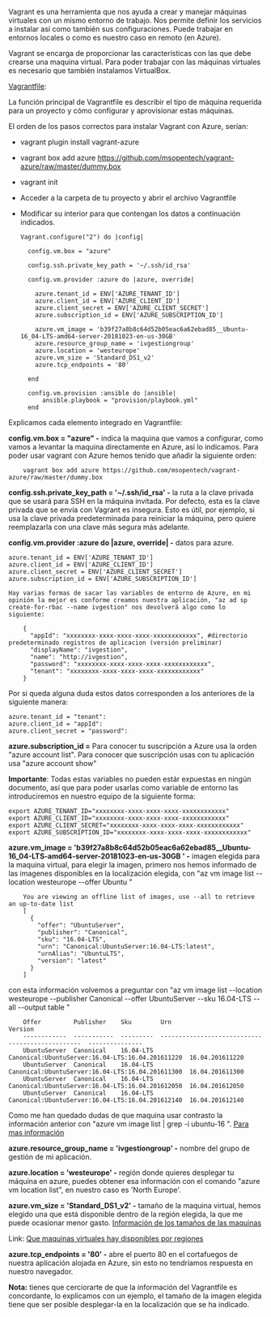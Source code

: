 
Vagrant es una herramienta que nos ayuda a crear y manejar máquinas virtuales con un mismo entorno de trabajo. Nos permite definir los servicios a instalar así como también sus configuraciones. Puede trabajar en entornos locales o como es nuestro caso en remoto (en Azure).

Vagrant se encarga de proporcionar las características con las que debe crearse una maquina virtual. Para poder trabajar con las máquinas virtuales es necesario que también instalamos VirtualBox.

[Vagrantfile](https://www.vagrantup.com/docs/vagrantfile/):

La función principal de Vagrantfile es describir el tipo de máquina requerida para un proyecto y cómo configurar y aprovisionar estas máquinas.

El orden de los pasos correctos para instalar Vagrant con Azure, serían:

* vagrant plugin install vagrant-azure

*	vagrant box add azure https://github.com/msopentech/vagrant-azure/raw/master/dummy.box

*	vagrant init

*	Acceder a la carpeta de tu proyecto y abrir el archivo Vagrantfile

*	Modificar su interior para que contengan los datos a continuación indicados.


		Vagrant.configure("2") do |config|

		  config.vm.box = "azure"

		  config.ssh.private_key_path = '~/.ssh/id_rsa'

		  config.vm.provider :azure do |azure, override|

		    azure.tenant_id = ENV['AZURE_TENANT_ID']
		    azure.client_id = ENV['AZURE_CLIENT_ID']
		    azure.client_secret = ENV['AZURE_CLIENT_SECRET']
		    azure.subscription_id = ENV['AZURE_SUBSCRIPTION_ID']

		    azure.vm_image = 'b39f27a8b8c64d52b05eac6a62ebad85__Ubuntu-16_04-LTS-amd64-server-20181023-en-us-30GB'
		    azure.resource_group_name = 'ivgestiongroup'
		    azure.location = 'westeurope'
		    azure.vm_size = 'Standard_DS1_v2'
		    azure.tcp_endpoints = '80'

		  end

		  config.vm.provision :ansible do |ansible|
		      ansible.playbook = "provision/playbook.yml"
		  end


Explicamos cada elemento integrado en Vagrantfile:

**config.vm.box = "azure" -** indica la maquina que vamos a configurar, como vamos a levantar la maquina directamente en Azure, así lo indicamos. Para poder usar vagrant con Azure hemos tenido que añadir la siguiente orden:

		vagrant box add azure https://github.com/msopentech/vagrant-azure/raw/master/dummy.box

**config.ssh.private_key_path = '~/.ssh/id_rsa' -** la ruta a la clave privada que se usará para SSH en la máquina invitada. Por defecto, esta es la clave privada que se envía con Vagrant es insegura. Esto es útil, por ejemplo, si usa la clave privada predeterminada para reiniciar la máquina, pero quiere reemplazarla con una clave más segura más adelante.

**config.vm.provider :azure do |azure, override| -** datos para azure.


	azure.tenant_id = ENV['AZURE_TENANT_ID']
	azure.client_id = ENV['AZURE_CLIENT_ID']
	azure.client_secret = ENV['AZURE_CLIENT_SECRET']
	azure.subscription_id = ENV['AZURE_SUBSCRIPTION_ID']

	Hay varias formas de sacar las variables de entorno de Azure, en mi opinión la mejor es conforme creamos nuestra aplicación, "az ad sp create-for-rbac --name ivgestion" nos devolverá algo como lo siguiente:

		{
		  "appId": "xxxxxxxx-xxxx-xxxx-xxxx-xxxxxxxxxxxx", #directorio predeterminado registros de aplicacion (versión preliminar)
		  "displayName": "ivgestion",
		  "name": "http://ivgestion",
		  "password": "xxxxxxxx-xxxx-xxxx-xxxx-xxxxxxxxxxxx",
		  "tenant": "xxxxxxxx-xxxx-xxxx-xxxx-xxxxxxxxxxxx"
		}

Por si queda alguna duda estos datos corresponden a los anteriores de la siguiente manera:

	azure.tenant_id = "tenant":
	azure.client_id = "appId":
	azure.client_secret = "password":

**azure.subscription_id =** Para conocer tu suscripción a Azure usa la orden "azure account list". Para conocer que suscripción usas con tu aplicación usa "azure account show"

**Importante**: Todas estas variables no pueden estár expuestas en ningún documento, así que para poder usarlas como variable de entorno las introduciremos en nuestro equipo de la siguiente forma:

	export AZURE_TENANT_ID="xxxxxxxx-xxxx-xxxx-xxxx-xxxxxxxxxxxx"
	export AZURE_CLIENT_ID="xxxxxxxx-xxxx-xxxx-xxxx-xxxxxxxxxxxx"
	export AZURE_CLIENT_SECRET="xxxxxxxx-xxxx-xxxx-xxxx-xxxxxxxxxxxx"
	export AZURE_SUBSCRIPTION_ID="xxxxxxxx-xxxx-xxxx-xxxx-xxxxxxxxxxxx"


**azure.vm_image = 'b39f27a8b8c64d52b05eac6a62ebad85__Ubuntu-16_04-LTS-amd64-server-20181023-en-us-30GB ' -** imagen elegida para la maquina virtual, para elegir la imagen, primero nos hemos informado de las imagenes disponibles en la localización elegida, con "az vm image list --location westeurope --offer Ubuntu "

		You are viewing an offline list of images, use --all to retrieve an up-to-date list
		[
		  {
		    "offer": "UbuntuServer",
		    "publisher": "Canonical",
		    "sku": "16.04-LTS",
		    "urn": "Canonical:UbuntuServer:16.04-LTS:latest",
		    "urnAlias": "UbuntuLTS",
		    "version": "latest"
		  }
		]

con esta información volvemos a preguntar con "az vm image list --location westeurope --publisher Canonical --offer UbuntuServer --sku 16.04-LTS --all --output table
"

		Offer         Publisher    Sku        Urn                                               Version
		------------  -----------  ---------  ------------------------------------------------  ---------------
		UbuntuServer  Canonical    16.04-LTS  Canonical:UbuntuServer:16.04-LTS:16.04.201611220  16.04.201611220
		UbuntuServer  Canonical    16.04-LTS  Canonical:UbuntuServer:16.04-LTS:16.04.201611300  16.04.201611300
		UbuntuServer  Canonical    16.04-LTS  Canonical:UbuntuServer:16.04-LTS:16.04.201612050  16.04.201612050
		UbuntuServer  Canonical    16.04-LTS  Canonical:UbuntuServer:16.04-LTS:16.04.201612140  16.04.201612140

Como me han quedado dudas de que maquina usar contrasto la información anterior con "azure vm image list | grep -i ubuntu-16 ". [Para mas información](https://docs.microsoft.com/es-es/azure/virtual-machines/linux/cli-ps-findimage)

**azure.resource_group_name = 'ivgestiongroup' -** nombre del grupo de gestión de mi aplicación.

**azure.location = 'westeurope' -** región donde quieres desplegar tu máquina en azure, puedes obtener esa información con el comando "azure vm location list", en nuestro caso es 'North Europe'.

**azure.vm_size = 'Standard_DS1_v2' -** tamaño de la maquina virtual, hemos elegido una que está disponible dentro de la región elegida, la que me puede ocasionar menor gasto. [Información de los tamaños de las maquinas](https://docs.microsoft.com/es-es/azure/virtual-machines/windows/sizes-general)

Link: [Que maquinas virtuales hay disponibles por regiones](https://azure.microsoft.com/es-es/global-infrastructure/services/?products=virtual-machines)

**azure.tcp_endpoints = '80' -** abre el puerto 80 en el cortafuegos de nuestra aplicación alojada en Azure, sin esto no tendríamos respuesta en nuestro navegador.

**Nota:** tienes que cerciorarte de que la información del Vagrantfile es concordante, lo explicamos con un ejemplo, el tamaño de la imagen elegida tiene que ser posible desplegar-la en la localización que se ha indicado.
